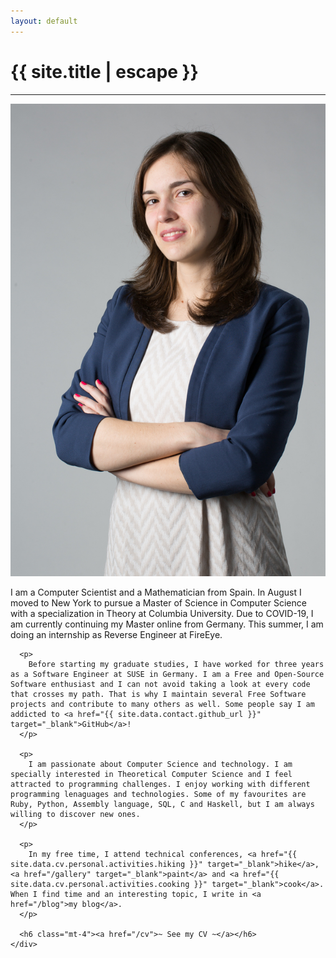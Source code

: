 ```yaml
---
layout: default
---
```


<h1 class="text-center title">{{ site.title | escape }}</h1>
<hr class="title mb-5">
<div class="row">
  <div class="col-lg-3 col-md-4 col-sm-4 col-xs-12">
    <img src="/img/AnaMariaMartinez.jpg" alt="Ana Maria Martinez" class="ana-img">
  </div>

  <div class="col-lg-9 col-md-8 col-sm-8 col-xs-12">
    <div class="mb-2">
      <p>
        I am a Computer Scientist and a Mathematician from Spain. In August I moved to New York to pursue a Master of Science in Computer Science with a specialization in Theory at Columbia University. Due to COVID-19, I am currently continuing my Master online from Germany. This summer, I am doing an internship as Reverse Engineer at FireEye.
      </p>

      <p>
        Before starting my graduate studies, I have worked for three years as a Software Engineer at SUSE in Germany. I am a Free and Open-Source Software enthusiast and I can not avoid taking a look at every code that crosses my path. That is why I maintain several Free Software projects and contribute to many others as well. Some people say I am addicted to <a href="{{ site.data.contact.github_url }}" target="_blank">GitHub</a>!
      </p>

      <p>
        I am passionate about Computer Science and technology. I am specially interested in Theoretical Computer Science and I feel attracted to programming challenges. I enjoy working with different programming lenaguages and technologies. Some of my favourites are Ruby, Python, Assembly language, SQL, C and Haskell, but I am always willing to discover new ones.
      </p>

      <p>
        In my free time, I attend technical conferences, <a href="{{ site.data.cv.personal.activities.hiking }}" target="_blank">hike</a>, <a href="/gallery" target="_blank">paint</a> and <a href="{{ site.data.cv.personal.activities.cooking }}" target="_blank">cook</a>. When I find time and an interesting topic, I write in <a href="/blog">my blog</a>.
      </p>

      <h6 class="mt-4"><a href="/cv">~ See my CV ~</a></h6>
    </div>
  </div>
</div>
